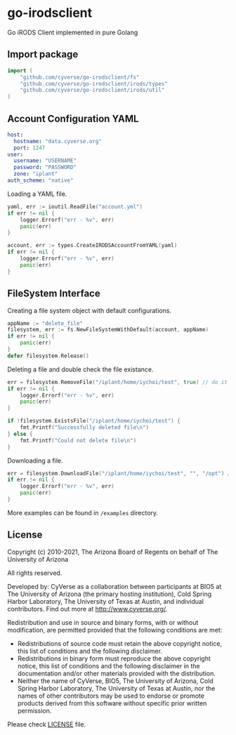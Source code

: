 # go-irodsclient
Go iRODS Client implemented in pure Golang

## Import package
```go
import (
    "github.com/cyverse/go-irodsclient/fs"
    "github.com/cyverse/go-irodsclient/irods/types"
    "github.com/cyverse/go-irodsclient/irods/util"
)
```

## Account Configuration YAML
```yaml
host:
  hostname: "data.cyverse.org"
  port: 1247
user:
  username: "USERNAME"
  password: "PASSWORD"
  zone: "iplant"
auth_scheme: "native"
```

Loading a YAML file.
```go
yaml, err := ioutil.ReadFile("account.yml")
if err != nil {
    logger.Errorf("err - %v", err)
    panic(err)
}

account, err := types.CreateIRODSAccountFromYAML(yaml)
if err != nil {
    logger.Errorf("err - %v", err)
    panic(err)
}
```

## FileSystem Interface
Creating a file system object with default configurations.
```go
appName := "delete_file"
filesystem, err := fs.NewFileSystemWithDefault(account, appName)
if err != nil {
    panic(err)
}
defer filesystem.Release()
```

Deleting a file and double check the file existance.
```go
err = filesystem.RemoveFile("/iplant/home/iychoi/test", true) // do it forcefully
if err != nil {
    logger.Errorf("err - %v", err)
    panic(err)
}

if !filesystem.ExistsFile("/iplant/home/iychoi/test") {
    fmt.Printf("Successfully deleted file\n")
} else {
    fmt.Printf("Could not delete file\n")
}
```

Downloading a file.
```go
err = filesystem.DownloadFile("/iplant/home/iychoi/test", "", "/opt") // download a file from default resource ("") to /opt local dir
if err != nil {
    logger.Errorf("err - %v", err)
    panic(err)
}
```


More examples can be found in `/examples` directory.

## License

Copyright (c) 2010-2021, The Arizona Board of Regents on behalf of The University of Arizona

All rights reserved.

Developed by: CyVerse as a collaboration between participants at BIO5 at The University of Arizona (the primary hosting institution), Cold Spring Harbor Laboratory, The University of Texas at Austin, and individual contributors. Find out more at http://www.cyverse.org/.

Redistribution and use in source and binary forms, with or without modification, are permitted provided that the following conditions are met:

 * Redistributions of source code must retain the above copyright notice, this list of conditions and the following disclaimer.
 * Redistributions in binary form must reproduce the above copyright notice, this list of conditions and the following disclaimer in the documentation and/or other materials provided with the distribution.
 * Neither the name of CyVerse, BIO5, The University of Arizona, Cold Spring Harbor Laboratory, The University of Texas at Austin, nor the names of other contributors may be used to endorse or promote products derived from this software without specific prior written permission.


Please check [LICENSE](https://github.com/cyverse/go-irodsclient/tree/master/LICENSE) file.
